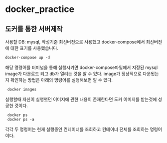 # docker_practice

도커를 통한 서버제작
-----------------------

사용할 DB: mysql, 작성기준 최신버전으로 사용했고 docker-compose에서 최신버전에 대한 표기를 사용했습니다.

```
docker-compose up -d
```

해당 명령어를 터미널을 통해 실행시키면 docker-compose파일에서 지정된 mysql image가 다운로드 되고 db가 열리는 것을 알 수 있다.
image가 정상적으로 다운됫는 지 확인하는 방법은 아래의 명령어를 실행해보면 알 수 있다.

```
 docker images
```

실행할때 자신이 실행햇던 이미지에 관한 내용이 존재한다면 도커 이미지를 받는것에 성공한 것이다.

```
 docker ps 
 docker ps -a
```

각각 두 명령어는 현재 실행중인 컨테이너를 조회하고 컨테이너 전체를 조회하는 명령어이다.



